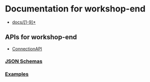# Documentation for workshop-end

   - [docs/[1-9]*](docs/[1-9]*.md)

## APIs for workshop-end
 - [ConnectionAPI](html-APIs/ConnectionAPI.html)

### [JSON Schemas](html-APIs/schemas/)

### [Examples](examples/)
